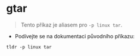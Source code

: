 # gtar

> Tento příkaz je aliasem pro `-p linux tar`.

- Podívejte se na dokumentaci původního příkazu:

`tldr -p linux tar`
